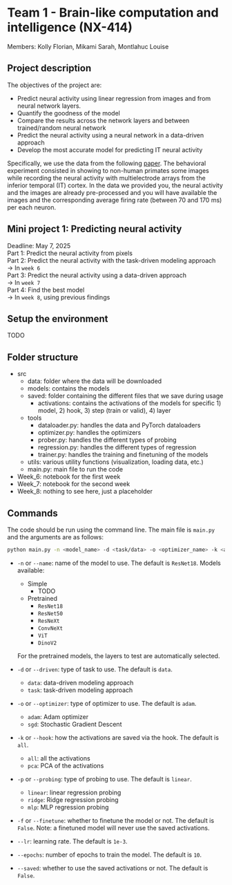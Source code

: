 # Team 1 - Brain-like computation and intelligence (NX-414)
Members: Kolly Florian, Mikami Sarah, Montlahuc Louise
## Project description
The objectives of the project are:
- Predict neural activity using linear regression from images and from neural network layers.
- Quantify the goodness of the model
- Compare the results across the network layers and between trained/random neural network
- Predict the neural activity using a neural network in a data-driven approach
- Develop the most accurate model for predicting IT neural activity

Specifically, we use the data from the following [paper](https://www.jneurosci.org/content/jneuro/35/39/13402.full.pdf). The behavioral experiment consisted in showing to non-human primates some images while recording the neural activity with multielectrode arrays from the inferior temporal (IT) cortex. In the data we provided you, the neural activity and the images are already pre-processed and you will have available the images and the corresponding average firing rate (between 70 and 170 ms) per each neuron.

## Mini project 1: Predicting neural activity

Deadline: May 7, 2025 </br>
Part 1: Predict the neural activity from pixels </br>
Part 2: Predict the neural activity with the task-driven modeling approach </br>
&rarr; In `week 6` </br>
Part 3: Predict the neural activity using a data-driven approach </br>
&rarr; In `week 7` </br>
Part 4: Find the best model </br>
&rarr; In `week 8`, using previous findings </br>

## Setup the environment
TODO

## Folder structure
- src
    - data: folder where the data will be downloaded
    - models: contains the models
    - saved: folder containing the different files that we save during usage
        - activations: contains the activations of the models for specific 1) model, 2) hook, 3) step (train or valid), 4) layer
    - tools
        - dataloader.py: handles the data and PyTorch dataloaders
        - optimizer.py: handles the optimizers
        - prober.py: handles the different types of probing
        - regression.py: handles the different types of regression
        - trainer.py: handles the training and finetuning of the models
    - utils: various utility functions (visualization, loading data, etc.)
    - main.py: main file to run the code
- Week_6: notebook for the first week
- Week_7: notebook for the second week
- Week_8: nothing to see here, just a placeholder

## Commands
The code should be run using the command line. The main file is `main.py` and the arguments are as follows:
```bash
python main.py -n <model_name> -d <task/data> -o <optimizer_name> -k <all/pca> -f <finetune> --lr <lr> -p <probing_name>
```

- `-n` or `--name`: name of the model to use. The default is `ResNet18`.
    Models available:
    - Simple
        - TODO
    - Pretrained
        - `ResNet18`
        - `ResNet50`
        - `ResNeXt`
        - `ConvNeXt`
        - `ViT`
        - `DinoV2`
    
    For the pretrained models, the layers to test are automatically selected.
- `-d` or `--driven`: type of task to use. The default is `data`.
    - `data`: data-driven modeling approach
    - `task`: task-driven modeling approach
- `-o` or `--optimizer`: type of optimizer to use. The default is `adam`.
    - `adam`: Adam optimizer
    - `sgd`: Stochastic Gradient Descent
- `-k` or `--hook`: how the activations are saved via the hook. The default is `all`.
    - `all`: all the activations
    - `pca`: PCA of the activations
- `-p` or `--probing`: type of probing to use. The default is `linear`.
    - `linear`: linear regression probing
    - `ridge`: Ridge regression probing
    - `mlp`: MLP regression probing
- `-f` or `--finetune`: whether to finetune the model or not. The default is `False`.
    Note: a finetuned model will never use the saved activations.
- `--lr`: learning rate. The default is `1e-3`.
- `--epochs`: number of epochs to train the model. The default is `10`.
- `--saved`: whether to use the saved activations or not. The default is `False`.